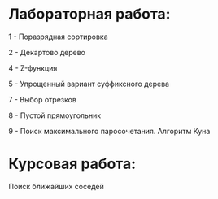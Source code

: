 # Лабораторная работа:

1 - Поразрядная сортировка

2 - Декартово дерево

4 - Z-функция

5 - Упрощенный вариант суффиксного дерева

7 - Выбор отрезков

8 - Пустой прямоугольник

9 - Поиск максимального паросочетания. Алгоритм Куна

# Курсовая работа:

Поиск ближайших соседей
